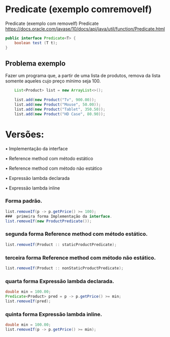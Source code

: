 # Predicate (exemplo comremoveIf)
Predicate (exemplo com removeIf) Predicate https://docs.oracle.com/javase/10/docs/api/java/util/function/Predicate.html

```java
public interface Predicate<T> {
    boolean test (T t);
}
```
## Problema exemplo
Fazer um programa que, a partir de uma lista de produtos, remova da
lista somente aqueles cujo preço mínimo seja 100.
```java
    List<Product> list = new ArrayList<>();
    
    list.add(new Product("Tv", 900.00));
    list.add(new Product("Mouse", 50.00));
    list.add(new Product("Tablet", 350.50));
    list.add(new Product("HD Case", 80.90));
```  
# Versões:
• Implementação da interface

• Reference method com método estático

• Reference method com método não estático

• Expressão lambda declarada

• Expressão lambda inline

### Forma padrão.
```java
list.removeIf(p -> p.getPrice() >= 100);
###  primeira forma Implementação da interface.
list.removeIf(new ProductPredicate());
```
### segunda forma Reference method com método estático.
```java
list.removeIf(Product :: staticProductPredicate);
```
###  terceira forma Reference method com método não estático.
```java
list.removeIf(Product :: nonStaticProductPredicate);
```
###  quarta forma Expressão lambda declarada.
```java
double min = 100.00;
Predicate<Product> pred = p -> p.getPrice() >= min;
list.removeIf(pred);
```
###  quinta forma Expressão lambda inline.
```java
double min = 100.00;
list.removeIf(p -> p.getPrice() >= min);
```
